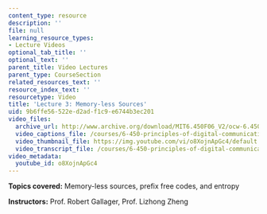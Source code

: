 ```yaml
---
content_type: resource
description: ''
file: null
learning_resource_types:
- Lecture Videos
optional_tab_title: ''
optional_text: ''
parent_title: Video Lectures
parent_type: CourseSection
related_resources_text: ''
resource_index_text: ''
resourcetype: Video
title: 'Lecture 3: Memory-less Sources'
uid: 9b6ffe56-522e-d2ad-f1c9-e6744b3ec201
video_files:
  archive_url: http://www.archive.org/download/MIT6.450F06_V2/ocw-6.450-f06-2003-09-10_300k.mp4
  video_captions_file: /courses/6-450-principles-of-digital-communications-i-fall-2006/130d5cc85ed35fd2874ed3f9c8d1cb99_o8XojnApGc4.vtt
  video_thumbnail_file: https://img.youtube.com/vi/o8XojnApGc4/default.jpg
  video_transcript_file: /courses/6-450-principles-of-digital-communications-i-fall-2006/d532a0d94bb4585a0c342149b4c04ad7_o8XojnApGc4.pdf
video_metadata:
  youtube_id: o8XojnApGc4
---
```


**Topics covered:** Memory-less sources, prefix free codes, and entropy

**Instructors:** Prof. Robert Gallager, Prof. Lizhong Zheng